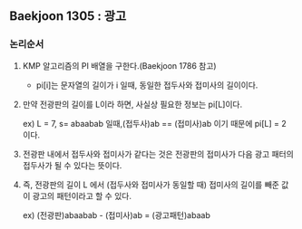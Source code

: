 ## Baekjoon 1305 : 광고

### 논리순서
1. KMP 알고리즘의 PI 배열을 구한다.(Baekjoon 1786 참고)
   -  pi[i]는 문자열의 길이가 i 일때, 동일한 접두사와 접미사의 길이이다.
2. 만약 전광판의 길이를 L이라 하면, 사실상 필요한 정보는 pi[L]이다.
    
    ex) L = 7, s= abaabab 일때,(접두사)ab == (접미사)ab 이기 때문에 pi[L] = 2 이다.

3. 전광판 내에서 접두사와 접미사가 같다는 것은 전광판의 접미사가 다음 광고 패터의 접두사가 될 수 있다는 뜻이다.
   
3. 즉, 전광판의 길이 L 에서 (접두사와 접미사가 동일할 때) 접미사의 길이를 빼준 값이 광고의 패턴이라고 할 수 있다.
    
    ex) (전광판)abaabab - (접미사)ab = (광고패턴)abaab 